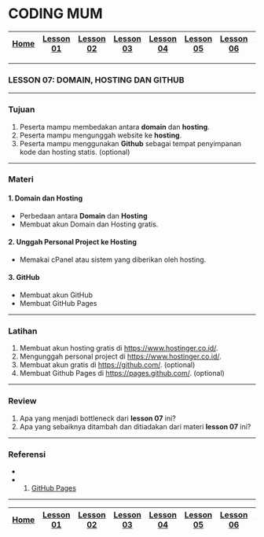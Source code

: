 # CODING MUM

| [Home][0] | [Lesson 01][1] | [Lesson 02][2] | [Lesson 03][3] | [Lesson 04][4] | [Lesson 05][5] | [Lesson 06][6] | [Lesson 07][7] | [Lesson 08][8] |
|:---------:|:--------------:|:--------------:|:--------------:|:--------------:|:--------------:|:--------------:|:----------------:|:--------------:|

---

### LESSON 07: DOMAIN, HOSTING DAN GITHUB

---

### Tujuan
1. Peserta mampu membedakan antara **domain** dan **hosting**.
2. Peserta mampu mengunggah website ke **hosting**.
3. Peserta mampu menggunakan **Github** sebagai tempat penyimpanan kode dan hosting statis. (optional)

---

### Materi

#### 1. Domain dan Hosting
* Perbedaan antara **Domain** dan **Hosting**
* Membuat akun Domain dan Hosting gratis.

#### 2. Unggah Personal Project ke Hosting
* Memakai cPanel atau sistem yang diberikan oleh hosting.

#### 3. GitHub
* Membuat akun GitHub
* Membuat GitHub Pages

---

### Latihan
1. Membuat akun hosting gratis di https://www.hostinger.co.id/.
2. Mengunggah personal project di https://www.hostinger.co.id/.
3. Membuat akun gratis di https://github.com/. (optional)
4. Membuat Github Pages di https://pages.github.com/. (optional)

---

### Review
1. Apa yang menjadi bottleneck dari **lesson 07** ini?
2. Apa yang sebaiknya ditambah dan ditiadakan dari materi **lesson 07** ini?

---

### Referensi
*
* 1. [GitHub Pages](https://pages.github.com/ "GitHub Pages")

---

| [Home][0] | [Lesson 01][1] | [Lesson 02][2] | [Lesson 03][3] | [Lesson 04][4] | [Lesson 05][5] | [Lesson 06][6] | [Lesson 07][7] | [Lesson 08][8] |
|:---------:|:--------------:|:--------------:|:--------------:|:--------------:|:--------------:|:--------------:|:----------------:|:--------------:|

[0]: README.md "Home"
[1]: lesson-01.md "Pengenalan Website Development"
[2]: lesson-02.md "HTML dan CSS Dasar"
[3]: lesson-03.md "Struktur Website"
[4]: lesson-04.md "Intro Framework"
[5]: lesson-05.md "Framework Lanjutan"
[6]: lesson-06.md "Personal Project"
[7]: lesson-07.md "Domain, Hosting dan Git"
[8]: lesson-08.md "Presentasi"
